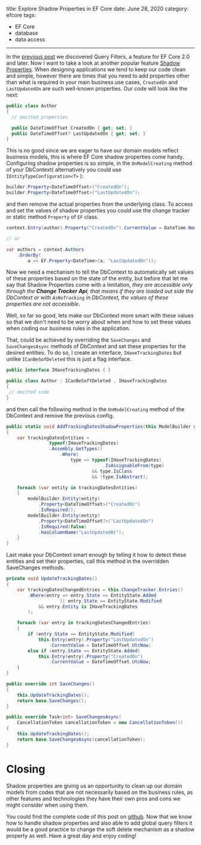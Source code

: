 title: Explore Shadow Properties in EF Core
date: June 28, 2020
category: efcore
tags:
  - EF Core
  - database
  - data access
---

In the [previous post](https://shahabganji.me/efcore/explore-query-filters-ef-core/) we discovered Query Filters, a feature for EF Core 2.0 and later. Now I want to take a look at another popular feature [Shadow Properties](https://docs.microsoft.com/en-us/ef/core/modeling/shadow-properties). When designing applications we tend to keep our code clean and simple, however there are times that you need to add properties other than what is required in your main business use cases, `CreatedOn` and `LastUpdatedOn` are such well-known properties.  <!-- more --> Our code will look like the next:

```cs
public class Author
{
  // omitted properties

  public DateTimeOffset CreatedOn { get; set; }
  public DateTimeOffset? LastUpdatedOn { get; set; }
}
```

This is no good since we are eager to have our domain models reflect business models, this is where EF Core shadow properties come handy. Configuring shadow properties is so simple, in the `OnModelCreating` method of your DbContext( alternatively you could use `IEntityTypeConfiguration<T>` ):

```cs
builder.Property<DateTimeOffset>("CreatedOn");
builder.Property<DateTimeOffset>("LastUpdatedOn");
```

and then remove the actual properties from the underlying class. To access and set the values of shadow properties you could use the change tracker or static method `Property` of `EF` class.

```cs
context.Entry(author).Property("CreatedOn").CurrentValue = DateTime.Now;

// or

var authors = context.Authors
    .OrderBy(
        a => EF.Property<DateTime>(a, "LastUpdatedOn"));
```

Now we need a mechanism to tell the DbContext to automatically set values of these properties based on the state of the entity, but before that let me say that Shadow Properties come with a limitation, _they are accessible only through the **Change Tracker Api**, that means if they are loaded out side the DbContext or with `AsNoTracking` in DbContext, the values of these properties are not accessible_.

Well, so far so good, lets make our DbContext more smart with these values so that we don't need to be worry about when and how to set these values when coding our business rules in the application.

That, could be achieved by overriding the `SaveChanges` and `SaveChangesAsync` methods of DbContext and set these properties for the desired entities. To do so, I create an interface, `IHaveTrackingDates` but unlike `ICanBeSofDeleted` this is just a flag interface.

```cs
public interface IHaveTrackingDates { }

public class Author : ICanBeSoftDeleted , IHaveTrackingDates
{
 // omitted code
}
```

and then call the following method in the `OnModelCreating` method of the DbContext and remove the previous config.

```cs
public static void AddTrackingDatesShadowProperties(this ModelBuilder modelBuilder)
{
    var trackingDatesEntities =
                typeof(IHaveTrackingDates)
                .Assembly.GetTypes()
                    .Where(
                        type => typeof(IHaveTrackingDates)
                                    .IsAssignableFrom(type)
                                && type.IsClass
                                && !type.IsAbstract);

    foreach (var entity in trackingDatesEntities)
    {
        modelBuilder.Entity(entity)
            .Property<DateTimeOffset>("CreatedOn")
            .IsRequired();
        modelBuilder.Entity(entity)
            .Property<DateTimeOffset?>("LastUpdatedOn")
            .IsRequired(false)
            .HasColumnName("LastUpdatedAt");
    }
}
```

Last make your DbContext smart enough by telling it how to detect these entities and set their properties, call this method in the overridden SaveChanges methods.

```cs
private void UpdateTrackingDates()
{
    var trackingDatesChangedEntries = this.ChangeTracker.Entries()
        .Where(entry => entry.State == EntityState.Added
                    || entry.State == EntityState.Modified
            && entry.Entity is IHaveTrackingDates
        );

    foreach (var entry in trackingDatesChangedEntries)
    {
        if (entry.State == EntityState.Modified)
            this.Entry(entry).Property("LastUpdatedOn")
                .CurrentValue = DateTimeOffset.UtcNow;
        else if (entry.State == EntityState.Added)
            this.Entry(entry).Property("CreatedOn")
                .CurrentValue = DateTimeOffset.UtcNow;
    }
}
```

```cs
public override int SaveChanges()
{
    this.UpdateTrackingDates();
    return base.SaveChanges();
}

public override Task<int> SaveChangesAsync(
    CancellationToken cancellationToken = new CancellationToken())
{
    this.UpdateTrackingDates();
    return base.SaveChangesAsync(cancellationToken);
}
```

# Closing

Shadow properties are giving us an opportunity to clean up our domain models from codes that are not necessarily based on the business rules, as other features and technologies they have their own pros and cons we might consider when using them.

You could find the complete code of this post on [github](). Now that we know how to handle shadow properties and also able to add global query filters it would be a good practice to change the soft delete mechanism as a shadow property as well. Have a great day and enjoy coding!
